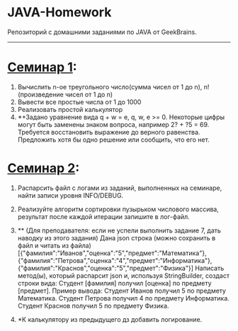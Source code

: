 # JAVA-Homework
Репозиторий с домашними заданиями по JAVA от GeekBrains.
--- ---
# [Семинар 1](https://github.com/AntonStrebkov/JAVA-Homework/tree/main/%D0%A1%D0%B5%D0%BC%D0%B8%D0%BD%D0%B0%D1%80%201):
1. Вычислить n-ое треугольного число(сумма чисел от 1 до n), n! (произведение чисел от 1 до n)
2. Вывести все простые числа от 1 до 1000
3. Реализовать простой калькулятор
4. *+Задано уравнение вида q + w = e, q, w, e >= 0. Некоторые цифры могут быть заменены знаком вопроса, например 2? + ?5 = 69. Требуется восстановить выражение до верного равенства. Предложить хотя бы одно решение или сообщить, что его нет.

# [Семинар 2](https://github.com/AntonStrebkov/JAVA-Homework/tree/main/%D0%A1%D0%B5%D0%BC%D0%B8%D0%BD%D0%B0%D1%80%202):
1. Распарсить файл с логами из заданий, выполненных на семинаре, найти записи уровня INFO/DEBUG.

2. Реализуйте алгоритм сортировки пузырьком числового массива, результат после каждой итерации запишите в лог-файл.

3. ** (Для преподавателя: если не успели выполнить задание 7, дать наводку из этого задания) Дана json строка (можно сохранить в файл и читать из файла) [{"фамилия":"Иванов","оценка":"5","предмет":"Математика"},{"фамилия":"Петрова","оценка":"4","предмет":"Информатика"},{"фамилия":"Краснов","оценка":"5","предмет":"Физика"}] Написать метод(ы), который распарсит json и, используя StringBuilder, создаст строки вида: Студент [фамилия] получил [оценка] по предмету [предмет]. Пример вывода: Студент Иванов получил 5 по предмету Математика. Студент Петрова получил 4 по предмету Информатика.
Студент Краснов получил 5 по предмету Физика.

4. *К калькулятору из предыдущего дз добавить логирование.

